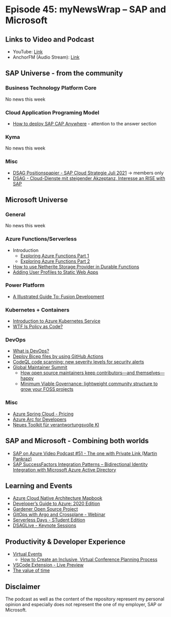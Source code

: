# Episode 45: myNewsWrap – SAP and Microsoft

## Links to Video and Podcast

* YouTube: [Link](https://youtu.be/UkOekqNDUKg)
* AnchorFM (Audio Stream): [Link](https://anchor.fm/christian-lechner/episodes/myNewsWrap--SAP-and-Microsoft-Episode-45-e14ue2o)

## SAP Universe - from the community

### Business Technology Platform Core

No news this week

### Cloud Application Programing Model

* [How to deploy SAP CAP Anywhere](https://blogs.sap.com/2021/07/22/how-to-deploy-sap-cap-anywhere/) - attention to the answer section

### Kyma

No news this week

### Misc

* [DSAG Positionspapier - SAP Cloud Strategie Juli 2021](https://twitter.com/_DSAG/status/1417841814384517121) -> members only
* [DSAG - Cloud-Dienste mit steigender Akzeptanz, Interesse an RISE with SAP](https://dsag.de/pressreleases/cloud-dienste-mit-steigender-akzeptanz-interesse-rise-sap)

## Microsoft Universe

### General

No news this week

### Azure Functions/Serverless

* Introduction
  * [Exploring Azure Functions Part 1](https://dev.to/moe23/exploring-azure-azure-functions-45cg)
  * [Exploring Azure Functions Part 2](https://dev.to/moe23/exploring-azure-azure-functions-coding-21gp)
* [How to use Netherite Storage Provider in Durable Functions](https://dev.to/shibayan/how-to-use-netherite-storage-provider-in-durable-functions-4mff)
* [Adding User Profiles to Static Web Apps](https://dev.to/azure/adding-user-profiles-to-static-web-apps-2bmg)

### Power Platform

* [A Illustrated Guide To: Fusion Development](https://dev.to/azure/a-illustrated-guide-to-fusion-development-22l4)

### Kubernetes + Containers

* [Introduction to Azure Kubernetes Service](https://twitter.com/willvelida/status/1416679760999026691)
* [WTF Is Policy as Code?](https://blog.container-solutions.com/what-is-policy-as-code?utm_content=172627583)

### DevOps

* [What is DevOps?](https://resources.github.com/devops/)
* [Deploy Bicep files by using GitHub Actions](https://www.pscp.tv/w/1DXxyRDAzwvKM)
* [CodeQL code scanning: new severity levels for security alerts](https://github.blog/changelog/2021-07-19-codeql-code-scanning-new-severity-levels-for-security-alerts/)
* [Global Maintainer Summit](https://youtube.com/playlist?list=PL0lo9MOBetEEkOyAtPqiupGm91cu8QB0I)
  * [How open source maintainers keep contributors—and themselves—happy](https://github.com/readme/featured/contributor-relations)
  * [Minimum Viable Governance: lightweight community structure to grow your FOSS projects](https://github.blog/2021-07-22-minimum-viable-governance-lightweight-community-structure-foss-projects/)

### Misc

* [Azure Spring Cloud - Pricing](https://twitter.com/asirselvasingh/status/1418251678818607105)
* [Azure Arc for Developers](https://techcommunity.microsoft.com/t5/itops-talk-blog/azure-arc-for-developers/ba-p/2561513?WT.mc_id=AZ-MVP-5004195)
* [Neues Toolkit für verantwortungsvolle KI](https://news.microsoft.com/de-de/neues-toolkit-fuer-verantwortungsvolle-ki/)

## SAP and Microsoft - Combining both worlds

* [SAP on Azure Video Podcast #51 - The one with Private Link (Martin Pankraz)](https://youtu.be/lXJ_FBLbHc4)
* [SAP SuccessFactors Integration Patterns – Bidirectional Identity Integration with Microsoft Azure Active Directory](https://d.dam.sap.com/a/7R6nvDu/IDP_Bidirectional_Identitiy_Integration_1.01b.pdf)

## Learning and Events

* [Azure Cloud Native Architecture Mapbook](https://azure.microsoft.com/resources/azure-cloud-native-architecture-mapbook/?WT.mc_id=AZ-MVP-5004195)
* [Developer’s Guide to Azure: 2020 Edition](https://build5nines.com/free-ebook-developers-guide-to-azure-2020-edition/)
* [Gardener Open Source Project](https://webinars.sap.com/gardener-20210727/en/registration.aspx)
* [GitOps with Argo and Crossplane - Webinar](https://zoom.us/webinar/register/7216263389366/WN_HAvmtUjPSrKJ14vA97GarQ)
* [Serverless Days - STudent Edition](https://student.serverlessdays.io/)
* [DSAGLive - Keynote Sessions](https://dsaglive.plazz.net/#150)

## Productivity & Developer Experience

* [Virtual Events](https://github.com/microsoft/virtual-events)
  * [How to Create an Inclusive, Virtual Conference Planning Process](https://github.com/microsoft/virtual-events/blob/main/inclusive-planning-process.md)
* [VSCode Extension - Live Preview](https://marketplace.visualstudio.com/items?itemName=ms-vscode.live-server)
* [The value of time](https://dev.to/koenighotze/the-value-of-time-25mi)

## Disclaimer

The podcast as well as the content of the repository represent my personal opinion and especially does not represent the one of my employer, SAP or Microsoft.
